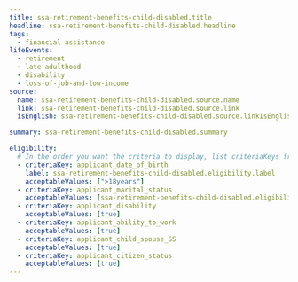 ```yaml
---
title: ssa-retirement-benefits-child-disabled.title
headline: ssa-retirement-benefits-child-disabled.headline
tags:
  - financial assistance
lifeEvents:
  - retirement
  - late-adulthood
  - disability
  - loss-of-job-and-low-income
source:
  name: ssa-retirement-benefits-child-disabled.source.name
  link: ssa-retirement-benefits-child-disabled.source.link
  isEnglish: ssa-retirement-benefits-child-disabled.source.linkIsEnglish

summary: ssa-retirement-benefits-child-disabled.summary

eligibility:
  # In the order you want the criteria to display, list criteriaKeys from the csv here, each followed by a comma-separated list of which values indicate eligibility for that criteria. Wrap individual values in quotes if they have inner commas.
  - criteriaKey: applicant_date_of_birth
    label: ssa-retirement-benefits-child-disabled.eligibility.label
    acceptableValues: [">18years"]
  - criteriaKey: applicant_marital_status
    acceptableValues: [ssa-retirement-benefits-child-disabled.eligibility.acceptableValues]
  - criteriaKey: applicant_disability
    acceptableValues: [true]
  - criteriaKey: applicant_ability_to_work
    acceptableValues: [true]
  - criteriaKey: applicant_child_spouse_SS
    acceptableValues: [true]
  - criteriaKey: applicant_citizen_status
    acceptableValues: [true]
---
```

